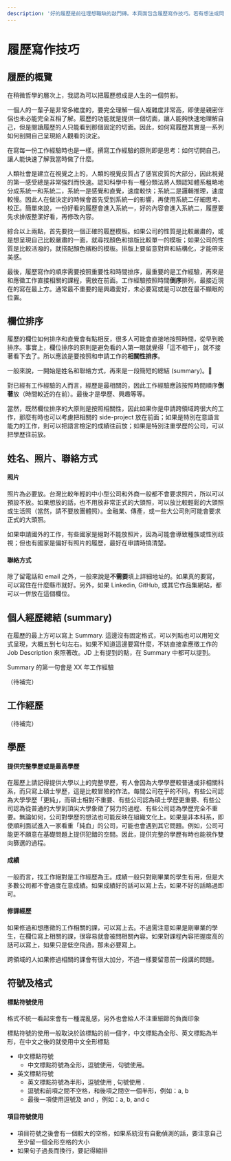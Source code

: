 ```yaml
---
description: '好的履歷是前往理想職缺的敲門磚。本頁面包含履歷寫作技巧。若有想法或問題，歡迎聯繫。(Last update: Aug 2021)'
---
```


# 履歷寫作技巧

## 履歷的概覽

在稍微哲學的層次上，我認為可以把履歷想成是人生的一個剪影。

一個人的一輩子是非常多維度的，要完全理解一個人複雜度非常高，即使是親密伴侶也未必能完全互相了解。履歷的功能就是提供一個切面，讓人能夠快速地理解自己，但是閱讀履歷的人只能看到那個固定的切面。因此，如何寫履歷其實是一系列如何剖開自己呈現給人觀看的決定。

在寫每一份工作經驗時也是一樣，撰寫工作經驗的原則即是思考：如何切開自己，讓人能快速了解我當時做了什麼。

人類社會是建立在視覺之上的，人類的視覺皮質占了感官皮質的大部分，因此視覺的第一感受總是非常強烈而快速。認知科學中有一種分類法將人類認知體系粗略地分成系統一和系統二，系統一是感覺和直覺，速度較快；系統二是邏輯推理，速度較慢。因此人在做決定的時候會首先受到系統一的影響，再使用系統二仔細思考、校正。簡單來說，一份好看的履歷會進入系統一，好的內容會進入系統二，履歷要先求排版整潔好看，再修改內容。

綜合以上兩點，首先要找一個正確的履歷模板。如果公司的性質是比較嚴肅的，或是想呈現自己比較嚴肅的一面，就尋找顏色和排版比較單一的模板；如果公司的性質是比較活潑的，就搭配顏色繽粉的模板。排版上要留意對齊和結構化，才能帶來美感。

最後，履歷寫作的順序需要按照重要性和時間排序，最重要的是工作經驗，再來是和應徵工作直接相關的課程，需放在前面。工作經驗按照時間**倒序**排列，最接近現在的寫在最上方。通常最不重要的是興趣愛好，未必要寫或是可以放在最不顯眼的位置。

## 欄位排序

履歷的欄位如何排序和直覺會有點相反，很多人可能會直接地按照時間，從早到晚排序。事實上，欄位排序的原則是避免看的人第一眼就覺得「這不相干」，就不接著看下去了。所以應該是要按照和申請工作的**相關性排序**。

一般來說，一開始是姓名和聯絡方式，再來是一段簡短的總結 \(summary\)。

對已經有工作經驗的人而言，經歷是最相關的，因此工作經驗應該按照時間順序**倒著**放（時間較近的在前）。最後才是學歷、興趣等等。

當然，既然欄位排序的大原則是按照相關性，因此如果你是申請跨領域跨很大的工作，那麼有時也可以考慮把相關的 side-project 放在前面；如果是特別在意語言能力的工作，則可以把語言檢定的成績往前放；如果是特別注重學歷的公司，可以把學歷往前放。

## 姓名、照片、聯絡方式

#### 照片

照片為必要放。台灣比較年輕的中小型公司和外商一般都不會要求照片，所以可以預設不放。如果想放的話，也不用放非常正式的大頭照，可以放比較輕鬆的大頭照或生活照（當然，請不要放團體照）。金融業、傳產，或一些大公司則可能會要求正式的大頭照。

如果申請國外的工作，有些國家是絕對不能放照片，因為可能會導致種族或性別歧視；但也有國家是偏好有照片的履歷，最好在申請時搞清楚。

#### 聯絡方式

除了留電話和 email 之外，一般來說是**不需要**填上詳細地址的。如果真的要寫，可以寫住在什麼縣市就好。另外，如果 Linkedin, GitHub, 或其它作品集網站，都可以一併放在這個欄位。

## 個人經歷總結 \(summary\)

在履歷的最上方可以寫上 Summary. 這邊沒有固定格式，可以列點也可以用短文式呈現，大概五到七句左右。如果不知道這邊要寫什麼，不妨直接拿應徵工作的 Job Description 來照著改。JD 上有提到的點，在 Summary 中都可以提到。

Summary 的第一句會是 XX 年工作經驗 

（待補完）

## 工作經歷

（待補完）



## 學歷

#### 提供完整學歷或是最高學歷

在履歷上請記得提供大學以上的完整學歷，有人會因為大學學歷較普通或非相關科系，而只寫上碩士學歷，這是比較冒險的作法。每間公司在乎的不同，有些公司認為大學學歷「更純」，而碩士相對不重要、有些公司認為碩士學歷更重要、有些公司認為從普通的大學到頂尖大學象徵了努力的過程、有些公司認為學歷完全不重要。無論如何，公司對學歷的想法也可能反映在組織文化上。如果是非本科系，即使順利面試進入一家看重「純血」的公司，可能也會遇到其它問題。例如，公司可能更不願意在基礎問題上提供犯錯的空間。因此，提供完整的學歷有時也能視作雙向篩選的過程。

#### 成績

一般而言，找工作絕對是工作經歷為王。成績一般只對剛畢業的學生有用，但是大多數公司都不會過度在意成績。如果成績好的話可以寫上去，如果不好的話略過即可。

#### 修課經歷

如果修過和想應徵的工作相關的課，可以寫上去。不過需注意如果是剛畢業的學生，在欄位寫上相關的課，很容易就會被問相關內容。如果對課程內容把握度高的話可以寫上，如果只是低空飛過，那未必要寫上。

跨領域的人如果修過相關的課會有很大加分，不過一樣要留意前一段講的問題。

## 符號及格式

#### 標點符號使用

格式不統一看起來會有一種混亂感，另外也會給人不注重細節的負面印象

標點符號的使用一般取決於該標點的前一個字，中文標點為全形、英文標點為半形，在中文之後的就使用中文全形標點

* 中文標點符號
  * 中文標點符號為全形，逗號使用，句號使用。
* 英文標點符號
  * 英文標點符號為半形，逗號使用 , 句號使用 .
  * 逗號和前項之間不空格，和後項之間空一個半形，例如：a, b
  * 最後一項使用逗號及 and ，例如：a, b, and c

#### 項目符號使用

* 項目符號之後會有一個較大的空格，如果系統沒有自動偵測的話，要注意自己至少留一個全形空格的大小
* 如果句子過長而換行，要記得縮排




